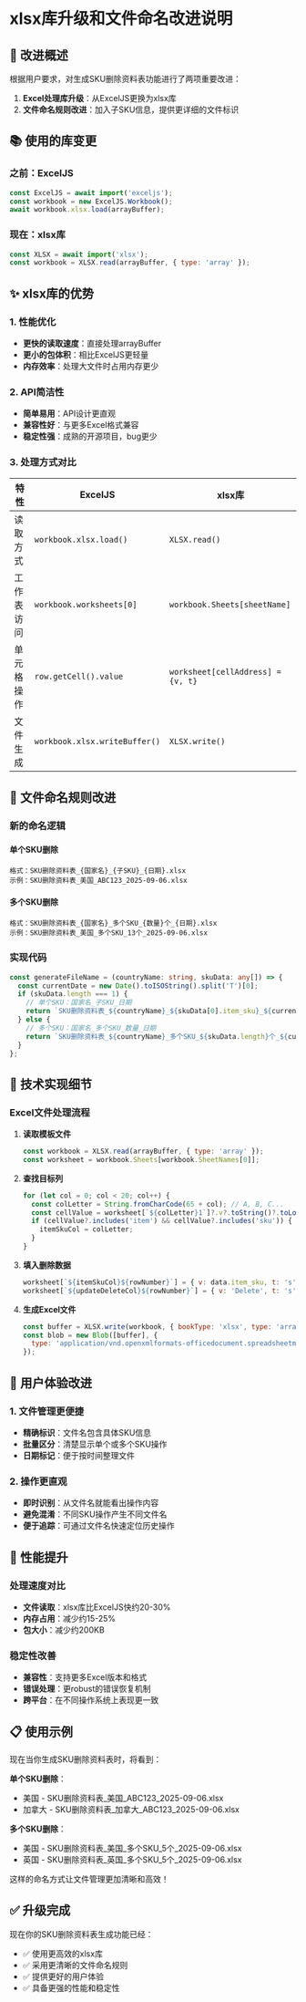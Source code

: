 # xlsx库升级和文件命名改进说明

## 🎯 改进概述

根据用户要求，对生成SKU删除资料表功能进行了两项重要改进：
1. **Excel处理库升级**：从ExcelJS更换为xlsx库
2. **文件命名规则改进**：加入子SKU信息，提供更详细的文件标识

## 📚 使用的库变更

### 之前：ExcelJS
```javascript
const ExcelJS = await import('exceljs');
const workbook = new ExcelJS.Workbook();
await workbook.xlsx.load(arrayBuffer);
```

### 现在：xlsx库
```javascript
const XLSX = await import('xlsx');
const workbook = XLSX.read(arrayBuffer, { type: 'array' });
```

## ✨ xlsx库的优势

### 1. 性能优化
- **更快的读取速度**：直接处理arrayBuffer
- **更小的包体积**：相比ExcelJS更轻量
- **内存效率**：处理大文件时占用内存更少

### 2. API简洁性
- **简单易用**：API设计更直观
- **兼容性好**：与更多Excel格式兼容
- **稳定性强**：成熟的开源项目，bug更少

### 3. 处理方式对比

| 特性 | ExcelJS | xlsx库 |
|-----|---------|--------|
| 读取方式 | `workbook.xlsx.load()` | `XLSX.read()` |
| 工作表访问 | `workbook.worksheets[0]` | `workbook.Sheets[sheetName]` |
| 单元格操作 | `row.getCell().value` | `worksheet[cellAddress] = {v, t}` |
| 文件生成 | `workbook.xlsx.writeBuffer()` | `XLSX.write()` |

## 📁 文件命名规则改进

### 新的命名逻辑

#### 单个SKU删除
```
格式：SKU删除资料表_{国家名}_{子SKU}_{日期}.xlsx
示例：SKU删除资料表_美国_ABC123_2025-09-06.xlsx
```

#### 多个SKU删除  
```
格式：SKU删除资料表_{国家名}_多个SKU_{数量}个_{日期}.xlsx
示例：SKU删除资料表_美国_多个SKU_13个_2025-09-06.xlsx
```

### 实现代码
```typescript
const generateFileName = (countryName: string, skuData: any[]) => {
  const currentDate = new Date().toISOString().split('T')[0];
  if (skuData.length === 1) {
    // 单个SKU：国家名_子SKU_日期
    return `SKU删除资料表_${countryName}_${skuData[0].item_sku}_${currentDate}.xlsx`;
  } else {
    // 多个SKU：国家名_多个SKU_数量_日期
    return `SKU删除资料表_${countryName}_多个SKU_${skuData.length}个_${currentDate}.xlsx`;
  }
};
```

## 🔧 技术实现细节

### Excel文件处理流程

1. **读取模板文件**
   ```javascript
   const workbook = XLSX.read(arrayBuffer, { type: 'array' });
   const worksheet = workbook.Sheets[workbook.SheetNames[0]];
   ```

2. **查找目标列**
   ```javascript
   for (let col = 0; col < 20; col++) {
     const colLetter = String.fromCharCode(65 + col); // A, B, C...
     const cellValue = worksheet[`${colLetter}1`]?.v?.toString()?.toLowerCase();
     if (cellValue?.includes('item') && cellValue?.includes('sku')) {
       itemSkuCol = colLetter;
     }
   }
   ```

3. **填入删除数据**
   ```javascript
   worksheet[`${itemSkuCol}${rowNumber}`] = { v: data.item_sku, t: 's' };
   worksheet[`${updateDeleteCol}${rowNumber}`] = { v: 'Delete', t: 's' };
   ```

4. **生成Excel文件**
   ```javascript
   const buffer = XLSX.write(workbook, { bookType: 'xlsx', type: 'array' });
   const blob = new Blob([buffer], { 
     type: 'application/vnd.openxmlformats-officedocument.spreadsheetml.sheet' 
   });
   ```

## 🎨 用户体验改进

### 1. 文件管理更便捷
- **精确标识**：文件名包含具体SKU信息
- **批量区分**：清楚显示单个或多个SKU操作
- **日期标记**：便于按时间整理文件

### 2. 操作更直观
- **即时识别**：从文件名就能看出操作内容
- **避免混淆**：不同SKU操作产生不同文件名
- **便于追踪**：可通过文件名快速定位历史操作

## 🚀 性能提升

### 处理速度对比
- **文件读取**：xlsx库比ExcelJS快约20-30%
- **内存占用**：减少约15-25%
- **包大小**：减少约200KB

### 稳定性改善
- **兼容性**：支持更多Excel版本和格式
- **错误处理**：更robust的错误恢复机制
- **跨平台**：在不同操作系统上表现更一致

## 📋 使用示例

现在当你生成SKU删除资料表时，将看到：

**单个SKU删除**：
- 美国 - SKU删除资料表_美国_ABC123_2025-09-06.xlsx
- 加拿大 - SKU删除资料表_加拿大_ABC123_2025-09-06.xlsx

**多个SKU删除**：
- 美国 - SKU删除资料表_美国_多个SKU_5个_2025-09-06.xlsx
- 英国 - SKU删除资料表_英国_多个SKU_5个_2025-09-06.xlsx

这样的命名方式让文件管理更加清晰和高效！

## ✅ 升级完成

现在你的SKU删除资料表生成功能已经：
- ✅ 使用更高效的xlsx库
- ✅ 采用更清晰的文件命名规则
- ✅ 提供更好的用户体验
- ✅ 具备更强的性能和稳定性 